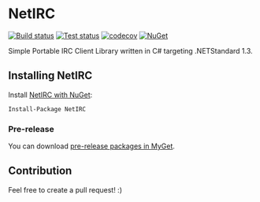 NetIRC
======
[![Build status](https://ci.appveyor.com/api/projects/status/6chd1mtq9ikhngov?svg=true)](https://ci.appveyor.com/project/Fredi/netirc)
[![Test status](http://teststatusbadge.azurewebsites.net/api/status/Fredi/netirc)](https://ci.appveyor.com/project/Fredi/netirc)
[![codecov](https://codecov.io/gh/Fredi/NetIRC/branch/master/graph/badge.svg)](https://codecov.io/gh/Fredi/NetIRC)
[![NuGet](https://img.shields.io/nuget/v/NetIRC.svg)](https://www.nuget.org/packages/NetIRC)

Simple Portable IRC Client Library written in C# targeting .NETStandard 1.3.

## Installing NetIRC
Install [NetIRC with NuGet](https://www.nuget.org/packages/NetIRC):

    Install-Package NetIRC

### Pre-release
You can download [pre-release packages in MyGet](https://www.myget.org/gallery/netirc-ci).

## Contribution
Feel free to create a pull request! :)
